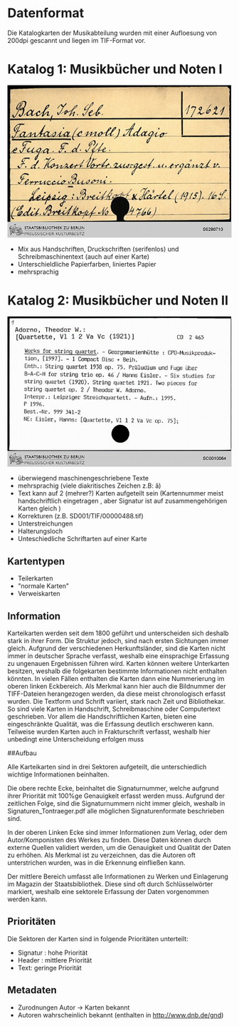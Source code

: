 # Datenformat
Die Katalogkarten der Musikabteilung wurden mit einer Aufloesung von 200dpi gescannt und
liegen im TIF-Format vor.

# Katalog 1: Musikbücher und Noten I
![Beispielkarte 1](/bilder/kat1-beispiel-handschrift.jpg)
* Mix aus Handschriften, Druckschriften (serifenlos) und Schreibmaschinentext (auch auf einer Karte)
* Unterschieldliche Papierfarben, liniertes Papier 
* mehrsprachig

# Katalog 2: Musikbücher und Noten II
![Beispielkarte 2](/bilder/kat2-beispiel.jpg)
* überwiegend maschinengeschriebene Texte
* mehrsprachig (viele diakritisches Zeichen z.B:  ǎ)
* Text kann auf 2 (mehrer?) Karten aufgeteilt sein (Kartennummer meist handschriftlich eingetragen ,
aber Signatur ist auf zusammengehörigen Karten gleich )
* Korrekturen (z.B. SD001/TIF/00000488.tif)
* Unterstreichungen
* Halterungsloch
* Unteschiedliche Schriftarten auf einer Karte

## Kartentypen

* Teilerkarten
* "normale Karten"
* Verweiskarten

## Information

Karteikarten werden seit dem 1800 geführt und unterscheiden sich deshalb stark in ihrer Form. Die Struktur jedoch, sind nach ersten Sichtungen immer gleich. 
Aufgrund der verschiedenen Herkunftsländer, sind die Karten nicht immer in deutscher Sprache verfasst, weshalb eine einsprachige Erfassung zu ungenauen Ergebnissen führen wird.
Karten können weitere Unterkarten besitzen, weshalb die folgekarten bestimmte Informationen nicht enthalten könnten. In vielen Fällen enthalten die Karten dann eine Nummerierung im oberen linken Eckbereich. Als Merkmal kann hier auch die Bildnummer der TIFF-Dateien herangezogen werden, da diese meist chronologisch erfasst wurden.
Die Textform und Schrift variiert, stark nach Zeit und Bibliothekar. So sind viele Karten in Handschrift, Schreibmaschine oder Computertext geschrieben. Vor allem die Handschriftlichen Karten, bieten eine eingeschränkte Qualität, was die Erfassung deutlich erschweren kann. Teilweise wurden Karten auch in Frakturschrift verfasst, weshalb hier unbedingt eine Unterscheidung erfolgen muss

##Aufbau

Alle Karteikarten sind in drei Sektoren aufgeteilt, die unterschiedlich wichtige Informationen beinhalten.

Die obere rechte Ecke, beinhaltet die Signaturnummer, welche aufgrund ihrer Priorität mit 100%ge Genauigkeit erfasst werden muss. Aufgrund der zeitlichen Folge, sind die Signaturnummern nicht immer gleich, weshalb in Signaturen_Tontraeger.pdf alle möglichen Signaturenformate beschrieben sind.

In der oberen Linken Ecke sind immer Informationen zum Verlag, oder dem Autor/Komponisten des Werkes zu finden. Diese Daten können durch externe Quellen validiert werden, um die Genauigkeit und Qualität der Daten zu erhöhen. Als Merkmal ist zu verzeichnen, das die Autoren oft unterstrichen wurden, was in die Erkennung einfließen kann.

Der mittlere Bereich umfasst alle Informationen zu Werken und Einlagerung im Magazin der Staatsbibliothek. Diese sind oft durch Schlüsselwörter markiert, weshalb eine sektorele Erfassung der Daten vorgenommen werden kann.

## Prioritäten
Die Sektoren der Karten sind in folgende Prioritäten unterteilt:
-	Signatur : hohe Priorität
-	Header : mittlere Priorität
-	Text: geringe Priorität


## Metadaten

* Zurodnungen Autor -> Karten bekannt
* Autoren wahrscheinlich bekannt (enthalten in http://www.dnb.de/gnd) 

